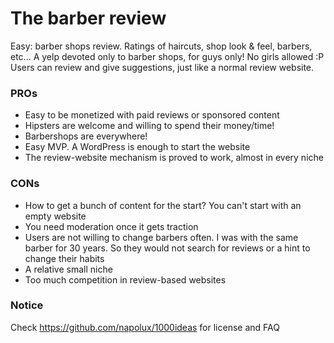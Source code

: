 # The barber review

Easy: barber shops review. Ratings of haircuts, shop look & feel, barbers, etc... A yelp devoted only to barber shops, for guys only! No girls allowed :P Users can review and give suggestions, just like a normal review website.

### PROs

* Easy to be monetized with paid reviews or sponsored content
* Hipsters are welcome and willing to spend their money/time!
* Barbershops are everywhere!
* Easy MVP. A WordPress is enough to start the website
* The review-website mechanism is proved to work, almost in every niche

### CONs

* How to get a bunch of content for the start? You can't start with an empty website
* You need moderation once it gets traction
* Users are not willing to change barbers often. I was with the same barber for 30 years. So they would not search for reviews or a hint to change their habits
* A relative small niche
* Too much competition in review-based websites

### Notice

Check https://github.com/napolux/1000ideas for license and FAQ
